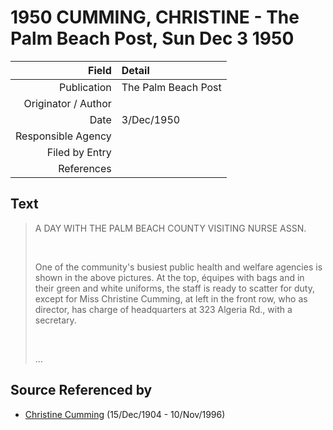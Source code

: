 ﻿---
layout: page
permalink: /sources/s41744483
---

# 1950 CUMMING, CHRISTINE - The Palm Beach Post, Sun Dec 3 1950

Field | Detail
---:|:---
Publication | The Palm Beach Post
Originator / Author | 
Date | 3/Dec/1950
Responsible Agency | 
Filed by Entry | 
References | 

## Text

> A DAY WITH THE PALM BEACH COUNTY VISITING NURSE ASSN.
>
> <br/>
>
> One of the community's busiest public health and welfare agencies is shown in the above pictures. At the top, équipes with bags and in their green and white uniforms, the staff is ready to scatter for duty, except for Miss Christine Cumming, at left in the front row, who as director, has charge of headquarters at 323 Algeria Rd., with a secretary.
>
> <br/>
>
> ...
>

## Source Referenced by

* [Christine Cumming](../people/@24328630@-christine-cumming-b1904-12-15-d1996-11-10.md) (15/Dec/1904 - 10/Nov/1996)
